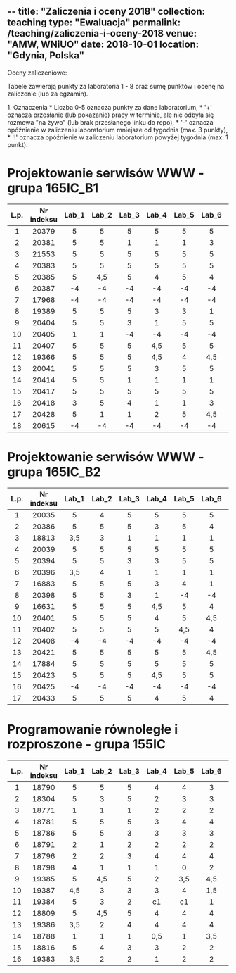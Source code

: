 --
title: "Zaliczenia i oceny 2018"
collection: teaching
type: "Ewaluacja"
permalink: /teaching/zaliczenia-i-oceny-2018
venue: "AMW, WNiUO"
date: 2018-10-01
location: "Gdynia, Polska"
---



Oceny zaliczeniowe:
<p>Tabele zawierają punkty za laboratoria 1 - 8 oraz sumę punktów i ocenę na zaliczenie (lub za egzamin).</p>
1. Oznaczenia 
  * Liczba 0-5 oznacza punkty za dane laboratorium,
  * '+' oznacza przesłanie (lub pokazanie) pracy w terminie, ale nie odbyła się rozmowa "na żywo" (lub brak przesłanego linku do repo),
  * '-' oznacza opóźnienie w zaliczeniu laboratorium mniejsze od tygodnia (max. 3 punkty),
  * '!' oznacza opóźnienie w zaliczeniu laboratorium powyżej tygodnia (max. 1 punkt).




Projektowanie serwisów WWW - grupa 165IC_B1
======

|  L.p. | Nr indeksu      | Lab_1 | Lab_2 |Lab_3  | Lab_4  |Lab_5  | Lab_6  |Lab_7  | Lab_8  | Lab_9  | Lab_10  |      SUMA     |ZALICZENIE |
|:-----:| :-------------: |:-----:|:-----:|:-----:|:-----: |:-----:|:-----: |:-----:|:-----: |:-----: |:-----:  |:-----:        |:-----:    |
|   1   |     20379       |   5   |   5   |   5   |   5    |   5   |   5    |   4   |   4    |   4    |   5     |       47      |<b style="color:green"> 5</b> 	|
|   2   |     20381       |   5   |   5   |   1   |   1    |   1   |   3    |   3   |   1    |   3    |   4     |       27      |<b style="color:green"> 3</b> |
|   3   |     21553       |   5   |   5   |   5   |   5    |   5   |   5    |  4,5  |   4    |  4,5   |   5     |       48      |<b style="color:green"> 5</b> 	|
|   4   |     20383       |   5   |   5   |   5   |   5    |   5   |   5    |   5   |   4    |   4    |   5     |       48      |<b style="color:green"> 5</b> 	|
|   5   |     20385       |   5   |  4,5  |   5   |   4    |   5   |   4    |   5   |   3    |   3    |   3     |       41,5    |<b style="color:green">4,5</b>	|
|   6   |     20387       |  -4   |  -4   |  -4   |  -4    |  -4   |  -4    |  -4   |  -2    |   0    |   0     |      -30      |     0     |
|   7   |     17968       |  -4   |  -4   |  -4   |  -4    |  -4   |  -4    |  -4   |  -2    |   0    |   0     |      -30      |     0     |
|   8   |     19389       |   5   |   5   |   5   |   3    |   3   |   1    |   3   |   3    |   4    |  4,5    |       36,5    |<b style="color:green">4</b>	|
|   9   |     20404       |   5   |   5   |   3   |   1    |   5   |   5    |   1   |   1    |   1    |   2     |       29      |<b style="color:green">3,5</b>	|
|  10   |     20405       |   1   |   1   |  -4   |  -4    |  -4   |  -4    |  -4   |  -2    |   0    |   0     |      -20      |     0     |
|  11   |     20407       |   5   |   5   |   5   |  4,5   |   5   |   5    |  3    |   3    |   5    |   5     |       45,5    |<b style="color:green">5</b>	|
|  12   |     19366       |   5   |   5   |   5   |  4,5   |   4   |  4,5   |   3   |   4    |   3    |   3     |       41      |<b style="color:green">4,5</b>	|
|  13   |     20041       |   5   |   5   |   5   |   3    |   5   |   5    |  4,5  |   1    |   1    |  4,5    |       39	|<b style="color:green">4,5</b>	|
|  14   |     20414       |   5   |   5   |   1   |   1    |   1   |   1    |   1   |   3    |   3    |  4,5    |       25,5    |<b style="color:green">3</b>	|
|  15   |     20417       |   5   |   5   |   5   |   5    |   5   |   5    |  4,5  |  4,5   |   5    |  4,5    |       48,5    |<b style="color:green"> 5</b> 	|
|  16   |     20418       |   3   |   5   |   4   |   1    |   1   |   3    |   4   |   3    |  3,5   |   4     |       31,5    |<b style="color:green">3,5</b>	|
|  17   |     20428       |   5   |   1   |   1   |   2    |   5   |  4,5   |   1   |   3    |   2    |   2     |       26,5    |<b style="color:green">3</b>   |
|  18   |     20615       |  -4   |  -4   |  -4   |  -4    |  -4   |  -4    |  -4   |  -2    |   0    |   0     |      -30      |     0     |

Projektowanie serwisów WWW - grupa 165IC_B2
======

|  L.p. | Nr indeksu      | Lab_1 | Lab_2 |Lab_3  | Lab_4  |Lab_5  | Lab_6  |Lab_7  | Lab_8  | Lab_9  | Lab_10  |	SUMA          		      	|ZALICZENIE |
|:-----:| :-------------: |:-----:|:-----:|:-----:|:-----: |:-----:|:-----: |:-----:|:-----: |:-----: |:-----:  |	:-----: |:-----:    |
|   1   |     20035       |   5   |   4   |   5   |   5    |   5   |   5    |   5   |  4,5   |  4,5   |   4     | 	47     	| <b style="color:green"> 5</b> |
|   2   |     20386       |   5   |   5   |   5   |   3    |   5   |   4    |   5   |   5    |   4    |   5     | 	46  	| <b style="color:green"> 5</b>	|
|   3   |     18813       |  3,5  |   3   |   1   |   1    |   1   |   1    |   3   |   3    |  3,5   |   5     | 	25     	| <b style="color:green">3</b>	|
|   4   |     20039       |   5   |   5   |   5   |   5    |   5   |   5    |   5   |   3,5  |  3,5   |   4     | 	46     	| <b style="color:green"> 5</b> |
|   5   |     20394       |   5   |   5   |   3   |   3    |   5   |   5    |  4,5  | 	3    |   4    |   4     | 	41,5   	|<b style="color:green">4,5</b> |
|   6   |     20396       |  3,5  |   4   |   1   |   1    |   1   |   1    |   1   |   3,5  |   4    |   5     |	25	|<b style="color:green">3</b>   |
|   7   |     16883       |   5   |   5   |   5   |   3    |   4   |   1    |   1   |   5    |   5    |   5     |	39	|<b style="color:green">4,5</b> |
|   8   |     20398       |   5   |   5   |   3   |   1    |  -4   |  -4    |  -4   |  -2    |   0    |   0     |       0    	|     0     |
|   9   |     16631       |   5   |   5   |   5   |   4,5  |   5   |   4    |   4   |  4,5   |  3,5   |  4,5    |	45	|<b style="color:green"> 5</b>|
|  10   |     20401       |   5   |   5   |   5   |   4    |   5   |  4,5   |   5   |  4,5   |   4    |   5     |	47	| <b style="color:green"> 5</b> |
|  11   |     20402       |   5   |   5   |   5   |   5    |  4,5  |   4    |   5   |  4,5   |   4    |  4,5    |	46,5	| <b style="color:green"> 5</b>	|
|  12   |     20408       |  -4   |  -4   |  -4   |  -4    |  -4   |  -4    |  -4   |  -2    |   0    |   0     |     -30      	|     0     |
|  13   |     20421       |   5   |   5   |   5   |   5    |   5   |  4,5   |   5   |   4    |   5    |   5     |  	48,5  	| <b style="color:green"> 5</b> |
|  14   |     17884       |   5   |   5   |   5   |   5    |   5   |   5    |  4,5  |   5    |   4    |   5     |  	48,5	|<b style="color:green"> 5</b>	|
|  15   |     20423       |   5   |   5   |   5   |  4,5   |   5   |   5    |   5   |   3    |   3    |   5     |      45,5    	|<b style="color:green">5</b>	|
|  16   |     20425       |  -4   |  -4   |  -4   |  -4    |  -4   |  -4    |  -4   |  -2    |   0    |   0     |     -30   	|     0     |
|  17   |     20433       |   5   |   5   |   5   |   4    |   5   |   4    |   5   |   5    |  4,5   |   5     |	48	| <b style="color:green"> 5</b> |


Programowanie równoległe i rozproszone - grupa 155IC
======

|  L.p. | Nr indeksu      | Lab_1 | Lab_2 |Lab_3  | Lab_4  |Lab_5  | Lab_6  |Lab_7  | Lab_8  | LAB_SUMA / OCENA | EGZAMIN   |
|:-----:| :-------------: |:-----:|:-----:|:-----:|:-----: |:-----:|:-----: |:-----:|:-----: |    :-----:     	|:-----:    |
|   1   |     18790       |   5   |   5   |   5   |   4    |   4   |   3    |   2   |   1    |      29 / <b style="color:green">4,5</b>     	|     3,5   |
|   2   |     18304       |   5   |   3   |   5   |   2    |   3   |   3    |   2   |   2    |      25 / <b style="color:green">4</b>    	|     4     |
|   3   |     18771       |   1   |   1   |   1   |   2    |   2   |   2    |   3   |   3    |      15 / <b style="color:green">3</b>		|     3     |
|   4   |     18781       |   5   |   5   |   5   |   3    |   4   |   4    |   3   |   2    |      31 / <b style="color:green">4,5</b>		|     4     |
|   5   |     18786       |   5   |   5   |   3   |   3    |   3   |   3    |   2   |   2    |      26 / <b style="color:green">4</b>     	|     3,5   |
|   6   |     18791       |   2   |   1   |   2   |   2    |   2   |   2    |   2   |   2    |      15 /  <b style="color:green">3</b>      	|     3     |
|   7   |     18796       |   2   |   2   |   3   |   4    |   4   |   4    |   5   |   5    |      29 / <b style="color:green">4,5</b>      	|     4     |
|   8   |     18798       |   4   |   1   |   1   |   1    |   0   |   2    |   3   |   3    |      15 / <b style="color:green">3</b>	  	|     3     |
|   9   |     19385       |   5   |  4,5  |   5   |   2    |  3,5  |  4,5   |  3,5  |   4    |      32 / <b style="color:green">4,5</b>		|     4     |
|  10   |     19387       |  4,5  |   3   |   3   |   3    |   4   |  1,5   |   3   |   2    |      26 / <b style="color:green">4</b>  		|     3,5   |
|  11   |     19384       |   5   |   3   |   2   |  c1    |  c1   |   1    |   1   |   1    |      15 /  <b style="color:green">3</b>     	|     3     |
|  12   |     18809       |   5   |  4,5  |   5   |   4    |   4   |   4    |   3   |   3    |     32,5 / <b style="color:green">4,5</b>     	|     4,5   |
|  13   |     19386       |  3,5  |   2   |   4   |   4    |   4   |   4    |   4   |   4    |     29,5 / <b style="color:green">4,5</b>    	|     4     |
|  14   |     18788       |   1   |   1   |   1   |  0,5   |   1   |  3,5   |   3,5 |   3,5  |     15 / <b style="color:green">3</b>     	|     3     |
|  15   |     18816       |   5   |   4   |   3   |   3    |   2   |   2    |   2   |   1    | 	    22 / <b style="color:green">3,5</b>		|     3     |
|  16   |     19383       | 3,5   |   2   |   2   |   1    |   2   |   2    |   2   |   1    |      15,5 / <b style="color:green">3</b>		|     3,5   |


